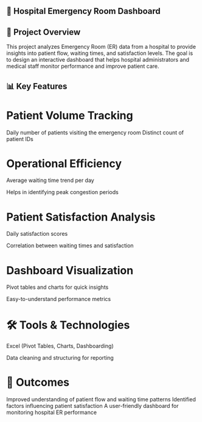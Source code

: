 ## 🏥 Hospital Emergency Room Dashboard

## 📌 Project Overview

This project analyzes Emergency Room (ER) data from a hospital to provide insights into patient flow, waiting times, and satisfaction levels. The goal is to design an interactive dashboard that helps hospital administrators and medical staff monitor performance and improve patient care.

## 📊 Key Features

# Patient Volume Tracking

Daily number of patients visiting the emergency room
Distinct count of patient IDs

# Operational Efficiency

Average waiting time trend per day

Helps in identifying peak congestion periods

# Patient Satisfaction Analysis

Daily satisfaction scores

Correlation between waiting times and satisfaction

# Dashboard Visualization

Pivot tables and charts for quick insights

Easy-to-understand performance metrics

# 🛠️ Tools & Technologies

Excel (Pivot Tables, Charts, Dashboarding)

Data cleaning and structuring for reporting

# 🎯 Outcomes

Improved understanding of patient flow and waiting time patterns
Identified factors influencing patient satisfaction
A user-friendly dashboard for monitoring hospital ER performance
